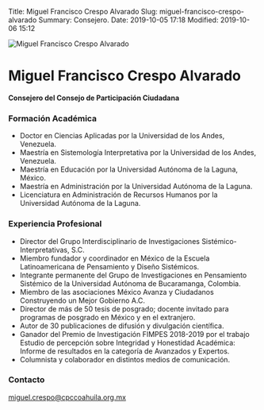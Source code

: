 Title: Miguel Francisco Crespo Alvarado
Slug: miguel-francisco-crespo-alvarado
Summary: Consejero.
Date: 2019-10-05 17:18
Modified: 2019-10-06 15:12


<img class="img-fluid" src="cpc-mfca-200x200.jpg" alt="Miguel Francisco Crespo Alvarado">

# Miguel Francisco Crespo Alvarado

**Consejero del Consejo de Participación Ciudadana**

### Formación Académica

* Doctor en Ciencias Aplicadas por la Universidad de los Andes, Venezuela.
* Maestría en Sistemología Interpretativa por la Universidad de los Andes, Venezuela.
* Maestría en Educación por la Universidad Autónoma de la Laguna, México.
* Maestría en Administración por la Universidad Autónoma de la Laguna.
* Licenciatura en Administración de Recursos Humanos por la Universidad Autónoma de la Laguna.

### Experiencia Profesional

* Director del Grupo Interdisciplinario de Investigaciones Sistémico-Interpretativas, S.C.
* Miembro fundador y coordinador en México de la Escuela Latinoamericana de Pensamiento y Diseño Sistémicos.
* Integrante permanente del Grupo de Investigaciones en Pensamiento Sistémico de la Universidad Autónoma de Bucaramanga, Colombia.
* Miembro de las asociaciones México Avanza y Ciudadanos Construyendo un Mejor Gobierno A.C.
* Director de más de 50 tesis de posgrado; docente invitado para programas de posgrado en México y en el extranjero.
* Autor de 30 publicaciones de difusión y divulgación científica.
* Ganador del Premio de Investigación FIMPES 2018-2019 por el trabajo Estudio de percepción sobre Integridad y Honestidad Académica: Informe de resultados en la categoría de Avanzados y Expertos.
* Columnista y colaborador en distintos medios de comunicación.

### Contacto

<miguel.crespo@cpccoahuila.org.mx>
